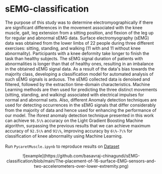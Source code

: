 # sEMG-classification
The purpose of this study was to determine electromyographically if there are significant differences in the movement associated with the knee muscle, gait, leg extension from a sitting position, and flexion of the leg up for regular and abnormal sEMG data. Surface electromyography (sEMG) data was obtained from the lower limbs of 22 people during three different exercises: sitting, standing, and walking (11 with and 11 without knee abnormality). Participants with a knee deformity take longer to finish the task than healthy subjects. The sEMG signal duration of patients with abnormalities is longer than that of healthy ones, resulting in an imbalance in the obtained sEMG signal data. As a result of the data's bias towards the majority class, developing a classification model for automated analysis of such sEMG signals is arduous. The sEMG collected data is denoised and filtered, followed by the extraction time-domain characteristics. Machine Learning methods are then used for predicting the three distinct movements (sitting, standing, and walking) associated with electrical impulses for normal and abnormal sets. Also, different Anomaly detection techniques are used for detecting occurrences in the sEMG signals that differ considerably from the majority of data and hence used for enhancing the performance of our model. The iforest anomaly detection technique presented in this work can achieve ```98.5\%``` accuracy on the Light Gradient Boosting Machine algorithm, surpassing the previous results that we can achieve maximum accuracy of ```92.5\%``` and ```91\%```, improving accuracy by ```6\%-7\%``` for classification of knee abnormality using Machine Learning.
<br>
<br>
Run ```PycaretMuscle.ipynb``` to reproduce results on [Dataset](http://archive.ics.uci.edu/ml/datasets/emg+dataset+in+lower+limb)
<br>
<p align='center'>
![example](https://github.com/basavraj-chinagundi/sEMG-classification/blob/main/The-placement-of-16-surface-EMG-sensors-and-two-accelerometers-over-lower-extremity.png)
</p>
